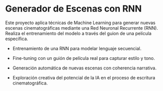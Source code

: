 # Generador de Escenas con RNN

Este proyecto aplica técnicas de Machine Learning para generar nuevas escenas cinematográficas mediante una Red Neuronal Recurrente (RNN). Realiza el entrenamiento del modelo a través del guion de una película específica.


- Entrenamiento de una RNN para modelar lenguaje secuencial.

- Fine-tuning con un guión de película real para capturar estilo y tono.

- Generación automática de nuevas escenas con coherencia narrativa.

- Exploración creativa del potencial de la IA en el proceso de escritura cinematográfica.
